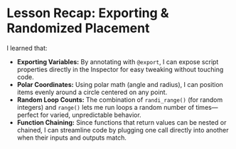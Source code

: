 # Lesson Recap: Exporting & Randomized Placement

I learned that:

- **Exporting Variables:** By annotating with `@export`, I can expose script properties directly in the Inspector for easy tweaking without touching code.
- **Polar Coordinates:** Using polar math (angle and radius), I can position items evenly around a circle centered on any point.
- **Random Loop Counts:** The combination of `randi_range()` (for random integers) and `range()` lets me run loops a random number of times—perfect for varied, unpredictable behavior.
- **Function Chaining:** Since functions that return values can be nested or chained, I can streamline code by plugging one call directly into another when their inputs and outputs match.

